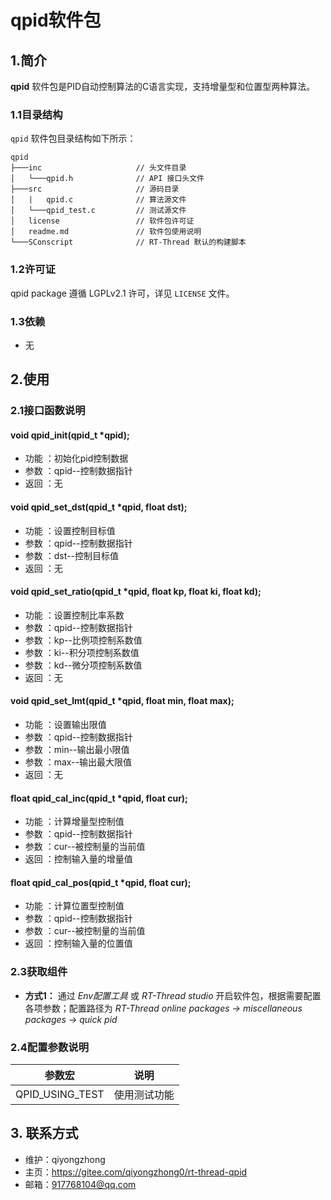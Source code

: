 ﻿# qpid软件包

## 1.简介

**qpid** 软件包是PID自动控制算法的C语言实现，支持增量型和位置型两种算法。

### 1.1目录结构

`qpid` 软件包目录结构如下所示：

``` 
qpid
├───inc                     // 头文件目录
│   └───qpid.h           	// API 接口头文件
├───src                     // 源码目录
│   |   qpid.c              // 算法源文件
│   └───qpid_test.c         // 测试源文件
│   license                 // 软件包许可证
│   readme.md               // 软件包使用说明
└───SConscript              // RT-Thread 默认的构建脚本
```

### 1.2许可证

qpid package 遵循 LGPLv2.1 许可，详见 `LICENSE` 文件。

### 1.3依赖

- 无

## 2.使用

### 2.1接口函数说明

#### void qpid_init(qpid_t *qpid);
- 功能 ：初始化pid控制数据
- 参数 ：qpid--控制数据指针
- 返回 ：无

#### void qpid_set_dst(qpid_t *qpid, float dst);
- 功能 ：设置控制目标值
- 参数 ：qpid--控制数据指针
- 参数 ：dst--控制目标值
- 返回 ：无

#### void qpid_set_ratio(qpid_t *qpid, float kp, float ki, float kd);
- 功能 ：设置控制比率系数
- 参数 ：qpid--控制数据指针
- 参数 ：kp--比例项控制系数值
- 参数 ：ki--积分项控制系数值
- 参数 ：kd--微分项控制系数值
- 返回 ：无

#### void qpid_set_lmt(qpid_t *qpid, float min, float max);
- 功能 ：设置输出限值
- 参数 ：qpid--控制数据指针
- 参数 ：min--输出最小限值
- 参数 ：max--输出最大限值
- 返回 ：无

#### float qpid_cal_inc(qpid_t *qpid, float cur);
- 功能 ：计算增量型控制值
- 参数 ：qpid--控制数据指针
- 参数 ：cur--被控制量的当前值
- 返回 ：控制输入量的增量值

#### float qpid_cal_pos(qpid_t *qpid, float cur);
- 功能 ：计算位置型控制值
- 参数 ：qpid--控制数据指针
- 参数 ：cur--被控制量的当前值
- 返回 ：控制输入量的位置值

### 2.3获取组件

- **方式1：**
通过 *Env配置工具* 或 *RT-Thread studio* 开启软件包，根据需要配置各项参数；配置路径为 *RT-Thread online packages -> miscellaneous packages -> quick pid* 


### 2.4配置参数说明

| 参数宏 | 说明 |
| ---- | ---- |
| QPID_USING_TEST       | 使用测试功能

## 3. 联系方式

* 维护：qiyongzhong
* 主页：https://gitee.com/qiyongzhong0/rt-thread-qpid
* 邮箱：917768104@qq.com
